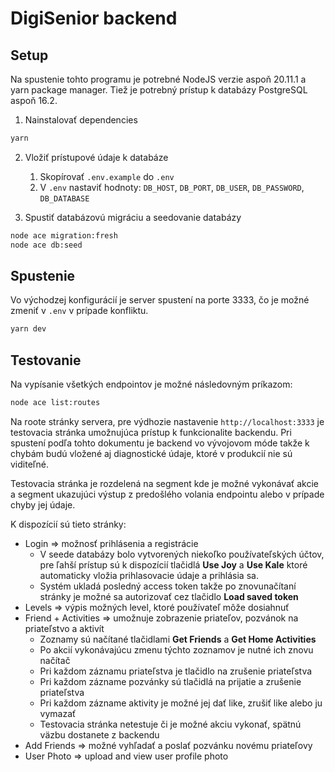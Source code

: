 # DigiSenior backend

## Setup

Na spustenie tohto programu je potrebné NodeJS verzie aspoň 20.11.1 a yarn package manager. Tiež je potrebný prístup k databázy PostgreSQL aspoň 16.2. 

  1. Nainstalovať dependencies
  ```bash
  yarn
  ```
  2. Vložiť prístupové údaje k databáze
     1. Skopírovať `.env.example` do  `.env`
     2. V `.env` nastaviť hodnoty: `DB_HOST`, `DB_PORT`, `DB_USER`, `DB_PASSWORD`, `DB_DATABASE`
  
  3. Spustiť databázovú migráciu a seedovanie databázy
  ```bash
  node ace migration:fresh
  node ace db:seed
  ```

## Spustenie

Vo východzej konfigurácií je server spustení na porte 3333, čo je možné zmeniť v `.env` v prípade konfliktu.

```bash
yarn dev
```

## Testovanie

Na vypísanie všetkých endpointov je možné následovným príkazom:

```bash
node ace list:routes
```

Na roote stránky servera, pre výdhozie nastavenie `http://localhost:3333` je testovacia stránka umožnujúca prístup k funkcionalite backendu. Pri spustení podľa tohto dokumentu je backend vo vývojovom móde takže k chybám budú vložené aj diagnostické údaje, ktoré v produkcií nie sú viditeľné.

Testovacia stránka je rozdelená na segment kde je možné vykonávať akcie a segment ukazujúci výstup z predošlého volania endpointu alebo v prípade chyby jej údaje. 

K dispozícií sú tieto stránky:

  - Login ⇒ možnosť prihlásenia a registrácie
     - V seede databázy bolo vytvorených niekoľko používateľských účtov, pre ľahší prístup sú k dispozícií tlačidlá **Use Joy** a **Use Kale** ktoré automaticky vložia prihlasovacie údaje a prihlásia sa.
     - Systém ukladá posledný access token takže po znovunačítaní stránky je možné sa autorizovať cez tlačidlo **Load saved token** 
  - Levels ⇒ výpis možných level, ktoré používateľ môže dosiahnuť
  - Friend + Activities ⇒ umožnuje zobrazenie priateľov, pozvánok na priateľstvo a aktivít
     - Zoznamy sú načítané tlačidlami **Get Friends** a **Get Home Activities**
     - Po akcií vykonávajúcu zmenu týchto zoznamov je nutné ich znovu načítač
     - Pri každom záznamu priateľstva je tlačidlo na zrušenie priateľstva
     - Pri každom zázname pozvánky sú tlačidlá na prijatie a zrušenie priateľstva
     - Pri každom zázname aktivity je možné jej dať like, zrušiť like alebo ju vymazať
     - Testovacia stránka netestuje či je možné akciu vykonať, spätnú väzbu dostanete z backendu
  - Add Friends ⇒ možné vyhľadať a poslať pozvánku novému priateľovy  
  - User Photo ⇒ upload and view user profile photo
